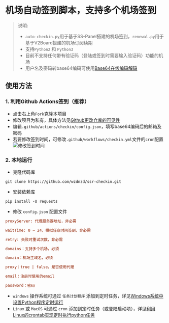 <!--
 * @Author: wzdnzd
 * @Date: 2022-03-06 14:51:29
 * @Description: 
 * Copyright (c) 2022 by wzdnzd, All Rights Reserved.
-->
# 机场自动签到脚本，支持多个机场签到

> 说明: 
> + `auto-checkin.py`用于基于SS-Panel搭建的机场签到，`renewal.py`用于基于V2Board搭建的机场订阅续期
> + 支持`Python2` 和 `Python3`
> + 目前不支持任何带有验证码（登陆或签到时需要输入验证码）功能的机场
> + 用户名及密码转base64编码可使用[Base64在线编码解码](https://base64.us)

## 使用方法
### 1. 利用Github Actions签到（推荐）
+ 点击右上角`Fork`克隆本项目
+ 修改项目为私有，具体方法见[Github更改仓库的可见性](https://docs.github.com/cn/repositories/managing-your-repositorys-settings-and-features/managing-repository-settings/setting-repository-visibility#changing-a-repositorys-visibility)
+ 编辑`.github/actions/checkin/config.json`，填写base64编码后的邮箱及密码
+ 若要修改签到时间，可修改`.github/workflows/checkin.yml`文件的`cron`配置
![修改签到时间](https://s1.ax1x.com/2022/05/14/Oc6H56.png)

### 2. 本地运行
+ 克隆代码库
 ```shell
git clone https://github.com/wzdnzd/ssr-checkin.git
```
+ 安装依赖库
```shell
pip install -U requests
```
+ 修改 `config.json` 配置文件
```ini
proxyServer: 代理服务器地址，非必需

waitTime: 0 ~ 24，模拟任意时间签到，非必需

retry: 失败时重试次数，非必需

domains：支持多个机场，必须

domain：机场主域名，必须

proxy：true | false，是否使用代理

email：注册时使用的email

password：密码
```
+ `windows` 操作系统可通过 `任务计划程序` 添加到定时任务，详见[Windows系统中设置Python程序定时运行](https://www.itcodemonkey.com/article/6098.html)
+ `Linux` 或 `MacOS` 可通过 `cron` 添加到定时任务（或登陆启动项），详见[利用Linux的crontab实现定时执行python任务](https://www.aisun.org/2018/07/linux+crontab+python/)
